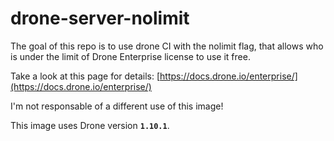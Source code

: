 # drone-server-nolimit

The goal of this repo is to use drone CI with the nolimit flag, that allows who is under the limit of Drone Enterprise license to use it free.

Take a look at this page for details:
[https://docs.drone.io/enterprise/](https://docs.drone.io/enterprise/)

I'm not responsable of a different use of this image!

This image uses Drone version **`1.10.1`**.
